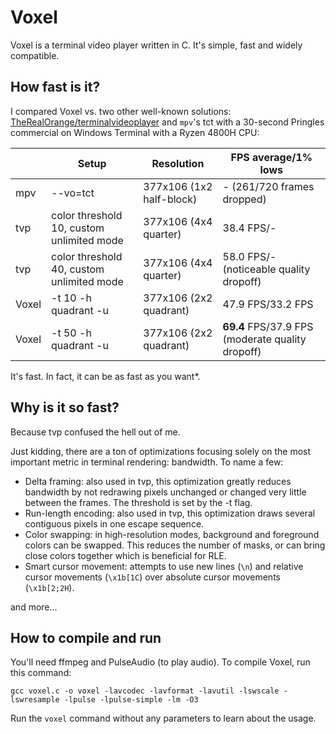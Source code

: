 # Voxel
Voxel is a terminal video player written in C. It's simple, fast and widely compatible.

## How fast is it?
I compared Voxel vs. two other well-known solutions: [TheRealOrange/terminalvideoplayer](https://github.com/TheRealOrange/terminalvideoplayer) and `mpv`'s tct with a 30-second Pringles commercial on Windows Terminal with a Ryzen 4800H CPU:

|                |Setup                                     |Resolution               |FPS average/1% lows                              |
|----------------|------------------------------------------|-------------------------|-------------------------------------------------|
|mpv             |--vo=tct                                  |377x106 (1x2 half-block) |- (261/720 frames dropped)                       |
|tvp             |color threshold 10, custom unlimited mode |377x106 (4x4 quarter)    |38.4 FPS/-                                       |
|tvp             |color threshold 40, custom unlimited mode |377x106 (4x4 quarter)    |58.0 FPS/- (noticeable quality dropoff)          |
|Voxel           |-t 10 -h quadrant -u                      |377x106 (2x2 quadrant)   |47.9 FPS/33.2 FPS                                |
|Voxel           |-t 50 -h quadrant -u                      |377x106 (2x2 quadrant)   |**69.4** FPS/37.9 FPS (moderate quality dropoff) |

It's fast. In fact, it can be as fast as you want*.

## Why is it so fast?
Because tvp confused the hell out of me.

Just kidding, there are a ton of optimizations focusing solely on the most important metric in terminal rendering: bandwidth. To name a few:
- Delta framing: also used in tvp, this optimization greatly reduces bandwidth by not redrawing pixels unchanged or changed very little between the frames. The threshold is set by the -t flag.
- Run-length encoding: also used in tvp, this optimization draws several contiguous pixels in one escape sequence.
- Color swapping: in high-resolution modes, background and foreground colors can be swapped. This reduces the number of masks, or can bring close colors together which is beneficial for RLE.
- Smart cursor movement: attempts to use new lines (`\n`) and relative cursor movements (`\x1b[1C`) over absolute cursor movements (`\x1b[2;2H`).

and more...

## How to compile and run
You'll need ffmpeg and PulseAudio (to play audio).
To compile Voxel, run this command:
```
gcc voxel.c -o voxel -lavcodec -lavformat -lavutil -lswscale -lswresample -lpulse -lpulse-simple -lm -O3
```
Run the `voxel` command without any parameters to learn about the usage.

